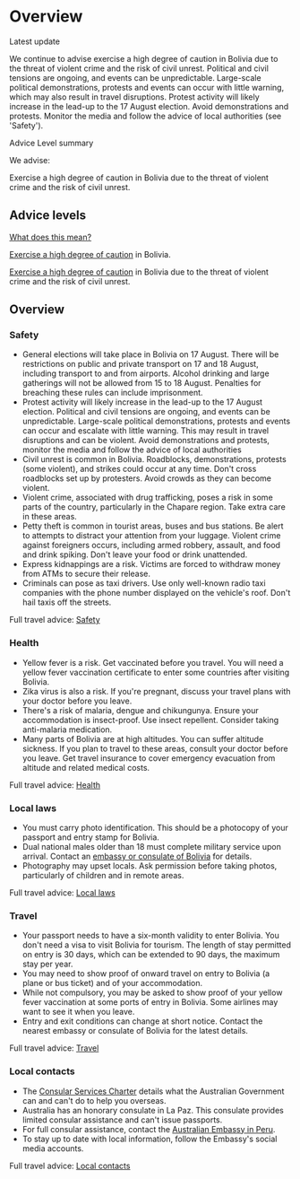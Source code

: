 # Overview

Latest update

We continue to advise exercise a high degree of caution in Bolivia due to the threat of violent crime and the risk of civil unrest. Political and civil tensions are ongoing, and events can be unpredictable. Large-scale political demonstrations, protests and events can occur with little warning, which may also result in travel disruptions. Protest activity will likely increase in the lead-up to the 17 August election. Avoid demonstrations and protests. Monitor the media and follow the advice of local authorities (see 'Safety').

Advice Level summary

We advise:

Exercise a high degree of caution in Bolivia due to the threat of violent crime and the risk of civil unrest.

## Advice levels

[What does this mean?](/before-you-go/travel-advice-explained/)

[Exercise a high degree of caution](https://www.smartraveller.gov.au/consular-services/travel-advice-explained#level2 ) in Bolivia.

[Exercise a high degree of caution](https://www.smartraveller.gov.au/consular-services/travel-advice-explained#level2 ) in Bolivia due to the threat of violent crime and the risk of civil unrest.

## Overview

### Safety

* General elections will take place in Bolivia on 17 August. There will be restrictions on public and private transport on 17 and 18 August, including transport to and from airports. Alcohol drinking and large gatherings will not be allowed from 15 to 18 August. Penalties for breaching these rules can include imprisonment.
* Protest activity will likely increase in the lead-up to the 17 August election. Political and civil tensions are ongoing, and events can be unpredictable. Large-scale political demonstrations, protests and events can occur and escalate with little warning. This may result in travel disruptions and can be violent. Avoid demonstrations and protests, monitor the media and follow the advice of local authorities
* Civil unrest is common in Bolivia. Roadblocks, demonstrations, protests (some violent), and strikes could occur at any time. Don't cross roadblocks set up by protesters. Avoid crowds as they can become violent.
* Violent crime, associated with drug trafficking, poses a risk in some parts of the country, particularly in the Chapare region. Take extra care in these areas.
* Petty theft is common in tourist areas, buses and bus stations. Be alert to attempts to distract your attention from your luggage. Violent crime against foreigners occurs, including armed robbery, assault, and food and drink spiking. Don't leave your food or drink unattended.
* Express kidnappings are a risk. Victims are forced to withdraw money from ATMs to secure their release.
* Criminals can pose as taxi drivers. Use only well-known radio taxi companies with the phone number displayed on the vehicle's roof. Don't hail taxis off the streets.

Full travel advice: [Safety](#safety)

### Health

* Yellow fever is a risk. Get vaccinated before you travel. You will need a yellow fever vaccination certificate to enter some countries after visiting Bolivia.
* Zika virus is also a risk. If you're pregnant, discuss your travel plans with your doctor before you leave.
* There's a risk of malaria, dengue and chikungunya. Ensure your accommodation is insect-proof. Use insect repellent. Consider taking anti-malaria medication.
* Many parts of Bolivia are at high altitudes. You can suffer altitude sickness. If you plan to travel to these areas, consult your doctor before you leave. Get travel insurance to cover emergency evacuation from altitude and related medical costs.

Full travel advice: [Health](#health)

### Local laws

* You must carry photo identification. This should be a photocopy of your passport and entry stamp for Bolivia.
* Dual national males older than 18 must complete military service upon arrival. Contact an [embassy or consulate of Bolivia](https://protocol.dfat.gov.au/Public/Missions/28) for details.
* Photography may upset locals. Ask permission before taking photos, particularly of children and in remote areas.

Full travel advice: [Local laws](#local-laws)

### Travel

* Your passport needs to have a six-month validity to enter Bolivia. You don't need a visa to visit Bolivia for tourism. The length of stay permitted on entry is 30 days, which can be extended to 90 days, the maximum stay per year.
* You may need to show proof of onward travel on entry to Bolivia (a plane or bus ticket) and of your accommodation.
* While not compulsory, you may be asked to show proof of your yellow fever vaccination at some ports of entry in Bolivia. Some airlines may want to see it when you leave.
* Entry and exit conditions can change at short notice. Contact the nearest embassy or consulate of Bolivia for the latest details.

Full travel advice: [Travel](#travel)

### Local contacts

* The [Consular Services Charter](https://www.smartraveller.gov.au/node/46) details what the Australian Government can and can't do to help you overseas.
* Australia has an honorary consulate in La Paz. This consulate provides limited consular assistance and can't issue passports.
* For full consular assistance, contact the [Australian Embassy in Peru](https://peru.embassy.gov.au/lima/home.html).
* To stay up to date with local information, follow the Embassy's social media accounts.

Full travel advice: [Local contacts](#local-contacts)